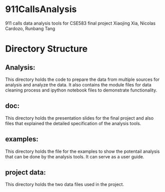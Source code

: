 # 911CallsAnalysis
911 calls data analysis tools for CSE583 final project
Xiaojing Xia, Nicolas Cardozo, Runbang Tang
# Directory Structure
## Analysis:
This directory holds the code to prepare the data from multiple sources for analysis and analyze the data. It also contains the module files for data cleaning process and ipython notebook files to demonstrate functionality.
## doc:
This directory holds the presentation slides for the final project and also files that explained the detailed specification of the analysis tools. 
## examples:
This directory holds the file for the examples to show the potentail analysis that can be done by the analysis tools. It can serve as a user guide.
## project data:
This directory holds the two data files used in the project.





